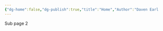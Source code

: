 ```yaml
---
{"dg-home":false,"dg-publish":true,"title":"Home","Author":"Daven Earl Bellen","Date":"2025-05-05","permalink":"/public-notes/sub-page-2/","dgPassFrontmatter":true,"noteIcon":"","created":"2025-05-05T19:49:50.493+08:00","updated":"2025-05-05T19:51:43.916+08:00"}
---
```



Sub page 2